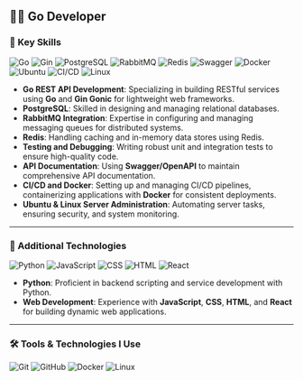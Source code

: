 ## 👨‍💻 Go Developer

### 🚀 Key Skills

![Go](https://img.shields.io/badge/-Go-00ADD8?style=flat&logo=go&logoColor=white)
![Gin](https://img.shields.io/badge/-Gin_Gonic-00ADD8?style=flat&logo=go&logoColor=white)
![PostgreSQL](https://img.shields.io/badge/-PostgreSQL-336791?style=flat&logo=postgresql&logoColor=white)
![RabbitMQ](https://img.shields.io/badge/-RabbitMQ-FF6600?style=flat&logo=rabbitmq&logoColor=white)
![Redis](https://img.shields.io/badge/-Redis-DC382D?style=flat&logo=redis&logoColor=white)
![Swagger](https://img.shields.io/badge/-Swagger-85EA2D?style=flat&logo=swagger&logoColor=black)
![Docker](https://img.shields.io/badge/-Docker-2496ED?style=flat&logo=docker&logoColor=white)
![Ubuntu](https://img.shields.io/badge/-Ubuntu-E95420?style=flat&logo=ubuntu&logoColor=white)
![CI/CD](https://img.shields.io/badge/-CI%2FCD-007EC6?style=flat&logo=gitlab&logoColor=white)
![Linux](https://img.shields.io/badge/-Linux-FCC624?style=flat&logo=linux&logoColor=black)

- **Go REST API Development**: Specializing in building RESTful services using **Go** and **Gin Gonic** for lightweight web frameworks.
- **PostgreSQL**: Skilled in designing and managing relational databases.
- **RabbitMQ Integration**: Expertise in configuring and managing messaging queues for distributed systems.
- **Redis**: Handling caching and in-memory data stores using Redis.
- **Testing and Debugging**: Writing robust unit and integration tests to ensure high-quality code.
- **API Documentation**: Using **Swagger/OpenAPI** to maintain comprehensive API documentation.
- **CI/CD and Docker**: Setting up and managing CI/CD pipelines, containerizing applications with **Docker** for consistent deployments.
- **Ubuntu & Linux Server Administration**: Automating server tasks, ensuring security, and system monitoring.

---

### 🔧 Additional Technologies

![Python](https://img.shields.io/badge/-Python-3776AB?style=flat&logo=python&logoColor=white)
![JavaScript](https://img.shields.io/badge/-JavaScript-F7DF1E?style=flat&logo=javascript&logoColor=black)
![CSS](https://img.shields.io/badge/-CSS-1572B6?style=flat&logo=css3&logoColor=white)
![HTML](https://img.shields.io/badge/-HTML-E34F26?style=flat&logo=html5&logoColor=white)
![React](https://img.shields.io/badge/-React-61DAFB?style=flat&logo=react&logoColor=black)

- **Python**: Proficient in backend scripting and service development with Python.
- **Web Development**: Experience with **JavaScript**, **CSS**, **HTML**, and **React** for building dynamic web applications.

---

### 🛠 Tools & Technologies I Use

![Git](https://img.shields.io/badge/-Git-F05032?style=flat&logo=git&logoColor=white)
![GitHub](https://img.shields.io/badge/-GitHub-181717?style=flat&logo=github&logoColor=white)
![Docker](https://img.shields.io/badge/-Docker-2496ED?style=flat&logo=docker&logoColor=white)
![Linux](https://img.shields.io/badge/-Linux-FCC624?style=flat&logo=linux&logoColor=black)


